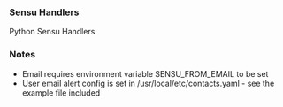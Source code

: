 ### Sensu Handlers
Python Sensu Handlers


### Notes
- Email requires environment variable SENSU_FROM_EMAIL to be set
- User email alert config is set in /usr/local/etc/contacts.yaml - see the example file included